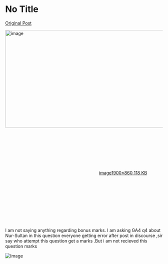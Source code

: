 # No Title

[Original Post](https://discourse.onlinedegree.iitm.ac.in/t/165959/387)

<p><div class="lightbox-wrapper"><a class="lightbox" href="https://europe1.discourse-cdn.com/flex013/uploads/iitm/original/3X/5/e/5ebde997ebbaa1a9814e6e79b23821f118c198c2.png" data-download-href="/uploads/short-url/dw7LBvuhPLS8rECwnYKmPNE1Al4.png?dl=1" title="image" rel="noopener nofollow ugc"><img src="https://europe1.discourse-cdn.com/flex013/uploads/iitm/optimized/3X/5/e/5ebde997ebbaa1a9814e6e79b23821f118c198c2_2_690x312.png" alt="image" data-base62-sha1="dw7LBvuhPLS8rECwnYKmPNE1Al4" width="690" height="312" srcset="https://europe1.discourse-cdn.com/flex013/uploads/iitm/optimized/3X/5/e/5ebde997ebbaa1a9814e6e79b23821f118c198c2_2_690x312.png, https://europe1.discourse-cdn.com/flex013/uploads/iitm/optimized/3X/5/e/5ebde997ebbaa1a9814e6e79b23821f118c198c2_2_1035x468.png 1.5x, https://europe1.discourse-cdn.com/flex013/uploads/iitm/optimized/3X/5/e/5ebde997ebbaa1a9814e6e79b23821f118c198c2_2_1380x624.png 2x" data-dominant-color="161616"><div class="meta"><svg class="fa d-icon d-icon-far-image svg-icon" aria-hidden="true"><use href="#far-image"></use></svg><span class="filename">image</span><span class="informations">1900×860 118 KB</span><svg class="fa d-icon d-icon-discourse-expand svg-icon" aria-hidden="true"><use href="#discourse-expand"></use></svg></div></a></div><br>
I am not saying anything regarding bonus marks. I am asking GA4 q4  about<br>
Nur-Sultan in this question everyone getting error after post in discourse ,sir say who attempt this question get a marks .But i am not recieved this question marks</p>

![Image](https://europe1.discourse-cdn.com/flex013/uploads/iitm/optimized/3X/5/e/5ebde997ebbaa1a9814e6e79b23821f118c198c2_2_690x312.png)